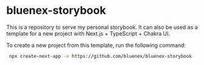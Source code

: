 # bluenex-storybook

This is a repository to serve my personal storybook. It can also be used as a template for a new project with Next.js + TypeScript + Chakra UI.

To create a new project from this template, run the following command:

```sh
 npx create-next-app -e https://github.com/bluenex/bluenex-storybook
 ```
